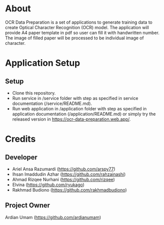 # About

OCR Data Preparation is a set of applications to generate training data to create Optical Character Recognition (OCR) model. The application will provide A4 paper template in pdf so user can fill it with handwritten number. The image of filled paper will be processed to be individual image of character.

# Application Setup

## Setup

- Clone this repository.
- Run service in /service folder with step as specified in service documentation (/service/README.md).
- Run web application in /application folder with step as specified in application documentation (/application/README.md) or simply try the released version in https://ocr-data-preparation.web.app/.

# Credits

## Developer

- Ariel Ansa Razumardi (https://github.com/arspy77)
- Ihsan Imaddudin Azhar (https://github.com/rahzainashi)
- Ahmad Rizqee Nurhani (https://github.com/rizqee)
- Elvina (https://github.com/ryukago)
- Rakhmad Budiono (https://github.com/rakhmadbudiono)

## Project Owner

Ardian Umam (https://github.com/ardianumam)
